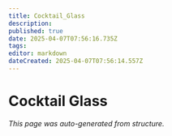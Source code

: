 ```yaml
---
title: Cocktail_Glass
description: 
published: true
date: 2025-04-07T07:56:16.735Z
tags: 
editor: markdown
dateCreated: 2025-04-07T07:56:14.557Z
---
```


# Cocktail Glass

*This page was auto-generated from structure.*